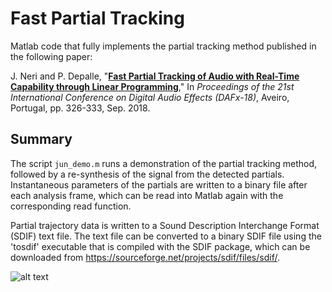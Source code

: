 # Fast Partial Tracking

Matlab code that fully implements the partial tracking method published in the following paper:

J. Neri and P. Depalle, "<a href="http://dafx2018.web.ua.pt/papers/DAFx2018_paper_26.pdf" target="_blank">**Fast Partial Tracking of Audio with Real-Time Capability through Linear Programming**</a>," In *Proceedings of the 21st International Conference on Digital Audio Effects (DAFx-18)*, Aveiro, Portugal, pp. 326-333, Sep. 2018.

## Summary

The script `jun_demo.m` runs a demonstration of the partial tracking method, followed by a re-synthesis of the signal from the detected partials. Instantaneous parameters of the partials are written to a binary file after each analysis frame, which can be read into Matlab again with the corresponding read function.

Partial trajectory data is written to a Sound Description Interchange Format (SDIF) text file. The text file can be converted to a binary SDIF file using the 'tosdif' executable that is compiled with the SDIF package, which can be downloaded from https://sourceforge.net/projects/sdif/files/sdif/.

![alt text](https://www.music.mcgill.ca/~julian/wp-content/uploads/2020/11/partials_kara.png)
